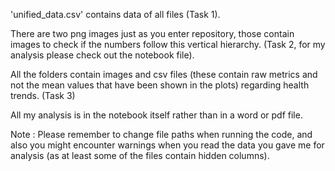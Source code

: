 'unified_data.csv' contains data of all files (Task 1).

There are two png images just as you enter repository, those contain images to check if the numbers 
follow this vertical hierarchy. (Task 2, for my analysis please check out the notebook file).

All the folders contain images and csv files (these contain raw metrics and not the mean values that have
been shown in the plots) regarding health trends. (Task 3)

All my analysis is in the notebook itself rather than in a word or pdf file.

Note : Please remember to change file paths when running the code, and also you might encounter warnings when 
       you read the data you gave me for analysis (as at least some of the files contain hidden columns).
